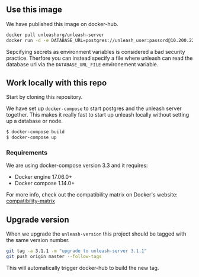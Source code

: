 ## Use this image

We have published this image on docker-hub. 

```bash
docker pull unleashorg/unleash-server
docker run -d -e DATABASE_URL=postgres://unleash_user:passord@10.200.229.44:5432/unleash unleashorg/unleash-server
```

Sepcifying secrets as environment variables is considered a bad security practice. Therfore you can instead specify a file where unleash can read the database url via the `DATABASE_URL_FILE` environement variable. 


## Work locally with this repo 
Start by cloning this repository. 

We have set up `docker-compose` to start postgres and the unleash server together. This makes it really fast to start up
unleash locally without setting up a database or node.

```bash
$ docker-compose build
$ docker-compose up
```

### Requirements
We are using docker-compose version 3.3 and it requires:

- Docker engine 17.06.0+
- Docker compose 1.14.0+

For more info, check out the compatibility matrix on Docker's website: [compatibility-matrix](
https://docs.docker.com/compose/compose-file/compose-versioning/#compatibility-matrix)



## Upgrade version
When we upgrade the `unleash-version` this project should be tagged with the same version number.

```bash
git tag -a 3.1.1 -m "upgrade to unleash-server 3.1.1"
git push origin master --follow-tags
```

This will automatically trigger docker-hub to build the new tag. 
